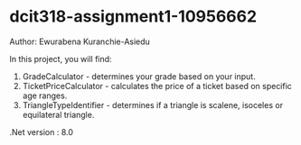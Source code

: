 # dcit318-assignment1-10956662
Author: Ewurabena Kuranchie-Asiedu

In this project, you will find:

1. GradeCalculator - determines your grade based on your input.
2. TicketPriceCalculator - calculates the price of a ticket based on specific age ranges.
3. TriangleTypeIdentifier - determines if a triangle is scalene, isoceles or equilateral triangle.


.Net version : 8.0
